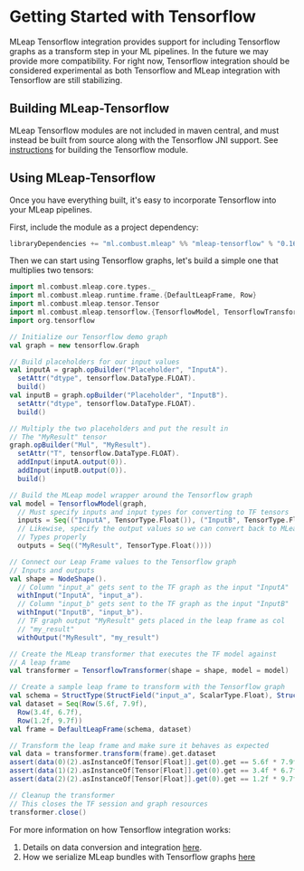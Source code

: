 # Getting Started with Tensorflow

MLeap Tensorflow integration provides support for including Tensorflow
graphs as a transform step in your ML pipelines. In the future we may
provide more compatibility. For right now, Tensorflow integration should
be considered experimental as both Tensorflow and MLeap integration with
Tensorflow are still stabilizing.

## Building MLeap-Tensorflow

MLeap Tensorflow modules are not included in maven central, and must
instead be built from source along with the Tensorflow JNI support. See
[instructions](building.md#build-tensorflow-mleap-module) for building
the Tensorflow module.

## Using MLeap-Tensorflow

Once you have everything built, it's easy to incorporate Tensorflow into
your MLeap pipelines.

First, include the module as a project dependency:

```sbt
libraryDependencies += "ml.combust.mleap" %% "mleap-tensorflow" % "0.16.0"
```

Then we can start using Tensorflow graphs, let's build a simple one that
multiplies two tensors:

```scala
import ml.combust.mleap.core.types._
import ml.combust.mleap.runtime.frame.{DefaultLeapFrame, Row}
import ml.combust.mleap.tensor.Tensor
import ml.combust.mleap.tensorflow.{TensorflowModel, TensorflowTransformer}
import org.tensorflow

// Initialize our Tensorflow demo graph
val graph = new tensorflow.Graph

// Build placeholders for our input values
val inputA = graph.opBuilder("Placeholder", "InputA").
  setAttr("dtype", tensorflow.DataType.FLOAT).
  build()
val inputB = graph.opBuilder("Placeholder", "InputB").
  setAttr("dtype", tensorflow.DataType.FLOAT).
  build()

// Multiply the two placeholders and put the result in
// The "MyResult" tensor
graph.opBuilder("Mul", "MyResult").
  setAttr("T", tensorflow.DataType.FLOAT).
  addInput(inputA.output(0)).
  addInput(inputB.output(0)).
  build()

// Build the MLeap model wrapper around the Tensorflow graph
val model = TensorflowModel(graph,
  // Must specify inputs and input types for converting to TF tensors
  inputs = Seq(("InputA", TensorType.Float()), ("InputB", TensorType.Float())),
  // Likewise, specify the output values so we can convert back to MLeap
  // Types properly
  outputs = Seq(("MyResult", TensorType.Float())))

// Connect our Leap Frame values to the Tensorflow graph
// Inputs and outputs
val shape = NodeShape().
  // Column "input_a" gets sent to the TF graph as the input "InputA"
  withInput("InputA", "input_a").
  // Column "input_b" gets sent to the TF graph as the input "InputB"
  withInput("InputB", "input_b").
  // TF graph output "MyResult" gets placed in the leap frame as col
  // "my_result"
  withOutput("MyResult", "my_result")

// Create the MLeap transformer that executes the TF model against
// A leap frame
val transformer = TensorflowTransformer(shape = shape, model = model)

// Create a sample leap frame to transform with the Tensorflow graph
val schema = StructType(StructField("input_a", ScalarType.Float), StructField("input_b", ScalarType.Float)).get
val dataset = Seq(Row(5.6f, 7.9f),
  Row(3.4f, 6.7f),
  Row(1.2f, 9.7f))
val frame = DefaultLeapFrame(schema, dataset)

// Transform the leap frame and make sure it behaves as expected
val data = transformer.transform(frame).get.dataset
assert(data(0)(2).asInstanceOf[Tensor[Float]].get(0).get == 5.6f * 7.9f)
assert(data(1)(2).asInstanceOf[Tensor[Float]].get(0).get == 3.4f * 6.7f)
assert(data(2)(2).asInstanceOf[Tensor[Float]].get(0).get == 1.2f * 9.7f)

// Cleanup the transformer
// This closes the TF session and graph resources
transformer.close()
```

For more information on how Tensorflow integration works:

1. Details on data conversion and integration [here](../tensorflow/mleap-integration.md).
2. How we serialize MLeap bundles with Tensorflow graphs [here](../tensorflow/bundle-serialization.md)
